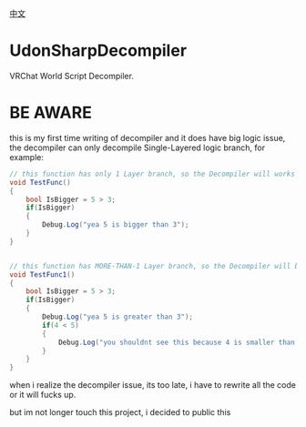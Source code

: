 [中文](https://github.com/extremeblackliu/UdonSharpDecompiler/blob/master/README.md)

# UdonSharpDecompiler

VRChat World Script Decompiler.

# BE AWARE

this is my first time writing of decompiler and it does have big logic issue,
the decompiler can only decompile Single-Layered logic branch, 
for example:

```CS
// this function has only 1 Layer branch, so the Decompiler will works fine
void TestFunc()
{
    bool IsBigger = 5 > 3;
    if(IsBigger)
    {
        Debug.Log("yea 5 is bigger than 3");
    }
}


// this function has MORE-THAN-1 Layer branch, so the Decompiler will broken
void TestFunc1()
{
    bool IsBigger = 5 > 3;
    if(IsBigger)
    {
        Debug.Log("yea 5 is greater than 3");
        if(4 < 5)
        {
            Debug.Log("you shouldnt see this because 4 is smaller than 5");
        }
    }
}
```

when i realize the decompiler issue, its too late, i have to rewrite all the code or it will fucks up. 

but im not longer touch this project, i decided to public this
